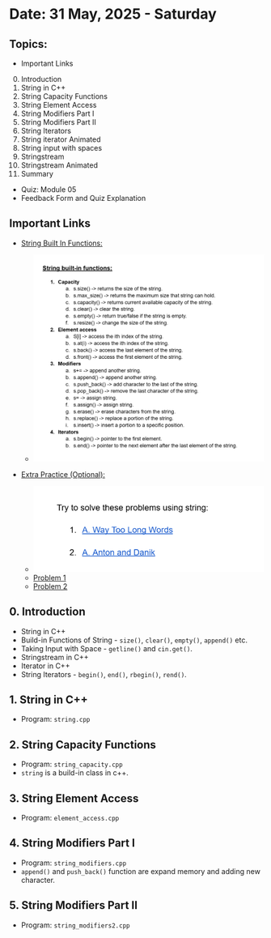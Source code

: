# Date: 31 May, 2025 - Saturday

## Topics:
- Important Links
0. Introduction
1. String in C++
2. String Capacity Functions
3. String Element Access
4. String Modifiers Part I
5. String Modifiers Part II
6. String Iterators
7. String iterator Animated
8. String input with spaces
9. Stringstream
10. Stringstream Animated
11. Summary
- Quiz: Module 05
- Feedback Form and Quiz Explanation

## Important Links
- [String Built In Functions:](https://docs.google.com/document/d/1nxFrcoG_t-hMbeuAw6A5r_CV7I1lYvKLwEpupTQqkrM/edit?usp=sharing)
    - ![String built-in functions:](./images/functions.png)


- [Extra Practice (Optional):](https://docs.google.com/document/d/14sdQIgBZV29d8cSMPfMasotAc_jhZNgxaqRSOG_yR1c/edit?usp=sharing)
    - ![Try to solve these problems using string:](./images/extra_problems.png)
    - [Problem 1](https://codeforces.com/problemset/problem/71/A)
    - [Problem 2](https://codeforces.com/problemset/problem/734/A)

## 0. Introduction
- String in C++
- Build-in Functions of String - `size()`, `clear()`, `empty()`, `append()` etc.
- Taking Input with Space - `getline()` and `cin.get()`.
- Stringstream in C++
- Iterator in C++
- String Iterators - `begin()`, `end()`, `rbegin()`, `rend()`.

## 1. String in C++
- Program: `string.cpp`

## 2. String Capacity Functions
- Program: `string_capacity.cpp`
- `string` is a build-in class in c++.

## 3. String Element Access
- Program: `element_access.cpp`

## 4. String Modifiers Part I
- Program: `string_modifiers.cpp`
- `append()` and `push_back()` function are expand memory and adding new character.

## 5. String Modifiers Part II
- Program: `string_modifiers2.cpp`